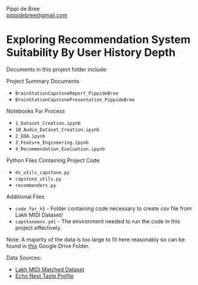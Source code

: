 Pippi de Bree \
pippidebree@gmail.com

# Exploring Recommendation System Suitability By User History Depth  

Documents in this project folder include:

Project Summary Documents
- `BrainStationCapstoneReport_PippideBree`
- `BrainStationCapstonePresentation_PippideBree`

Notebooks For Process
- `1_Dataset_Creation.ipynb`
- `1B_Audio_Dataset_Creation.ipynb`
- `2_EDA.ipynb`
- `3_Feature_Engineering.ipynb`
- `4_Recommendation_Evaluation.ipynb`

Python Files Containing Project Code
- `ds_utils_capstone.py`
- `capstone_utils.py`
- `recommenders.py`

Additional Files
- `code_for_h5` - Folder containing code necessary to create csv file from Lakh MIDI Dataset/
- `capstoneenv.yml` - The environment needed to run the code in this project effectively.

Note:
A majority of the data is too large to fit here reasonably so can be found in [this](https://drive.google.com/drive/folders/12nRIYn6zHiYHOLe4or-fGiN7FAAdxTnW) Google Drive Folder.


Data Sources:
- [Lakh MIDI Matched Dataset](https://colinraffel.com/projects/lmd/)
- [Echo Nest Taste Profile](http://millionsongdataset.com/tasteprofile/)
